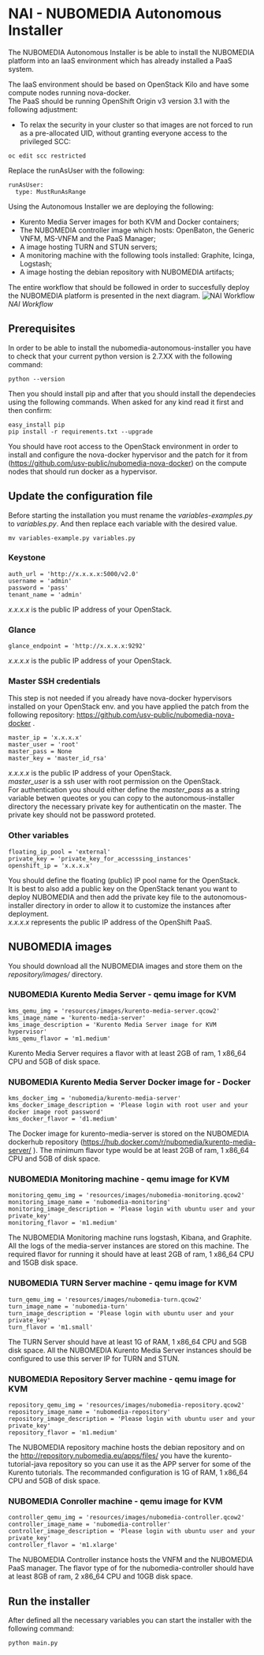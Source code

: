 # NAI - NUBOMEDIA Autonomous Installer

The NUBOMEDIA Autonomous Installer is be able to install the NUBOMEDIA platform into an IaaS environment which has already installed a PaaS system.  

The IaaS environment should be based on OpenStack Kilo and have some compute nodes running nova-docker.  
The PaaS should be running OpenShift Origin v3 version 3.1 with the following adjustment:  
- To relax the security in your cluster so that images are not forced to run as a pre-allocated UID, without granting everyone access to the privileged SCC:
```
oc edit scc restricted
```
Replace the runAsUser with the following:
```
runAsUser:
  type: MustRunAsRange
```

Using the Autonomous Installer we are deploying the following:    
- Kurento Media Server images for both KVM and Docker containers;  
- The NUBOMEDIA controller image which hosts: OpenBaton, the Generic VNFM, MS-VNFM and the PaaS Manager;  
- A image hosting TURN and STUN servers;  
- A monitoring machine with the following tools installed: Graphite, Icinga, Logstash;  
- A image hosting the debian repository with NUBOMEDIA artifacts;

The entire workflow that should be followed in order to succesfully deploy the NUBOMEDIA platform is presented in the next diagram.
![NAI Workflow](../img/NAI-workflow.png)
*NAI Workflow*

## Prerequisites
In order to be able to install the nubomedia-autonomous-installer you have to check that your current python version is 2.7.XX  with the following command:
```
python --version
```
Then you should install pip and after that you should install the dependecies using the following commands. When asked for any kind read it first and then confirm:
```
easy_install pip
pip install -r requirements.txt --upgrade
```
You should have root access to the OpenStack environment in order to install and configure the nova-docker hypervisor and the patch for it from (https://github.com/usv-public/nubomedia-nova-docker) on the compute nodes that should run docker as a hypervisor.

## Update the configuration file
Before starting the installation you must rename the *variables-examples.py* to *variables.py*. And then replace each variable with the desired value.
```
mv variables-example.py variables.py
```
### Keystone
```
auth_url = 'http://x.x.x.x:5000/v2.0'
username = 'admin'
password = 'pass'
tenant_name = 'admin'
```
*x.x.x.x* is the public IP address of your OpenStack.

### Glance
```
glance_endpoint = 'http://x.x.x.x:9292'
```
*x.x.x.x* is the public IP address of your OpenStack.

### Master SSH credentials
This step is not needed if you already have nova-docker hypervisors installed on your OpenStack env. and you have applied the patch from the following repository: https://github.com/usv-public/nubomedia-nova-docker .
```
master_ip = 'x.x.x.x'
master_user = 'root'
master_pass = None
master_key = 'master_id_rsa'
```
*x.x.x.x* is the public IP address of your OpenStack.  
*master_user* is a ssh user with root permission on the OpenStack.  
For authentication you should either define the *master_pass* as a string variable betwen queotes or you can copy to the autonomous-installer directory the necessary private key for authenticatin on the master. The private key should not be password proteted.

### Other variables
```
floating_ip_pool = 'external'
private_key = 'private_key_for_accesssing_instances'
openshift_ip = 'x.x.x.x'
```
You should define the floating (public) IP pool name for the OpenStack.  
It is best to also add a public key on the OpenStack tenant you want to deploy NUBOMEDIA and then add the private key file to the autonomous-installer directory in order to allow it to customize the instances after deployment.  
*x.x.x.x* represents the public IP address of the OpenShift PaaS.

## NUBOMEDIA images
You should download all the NUBOMEDIA images and store them on the *repository/images/* directory.

### NUBOMEDIA Kurento Media Server - qemu image for KVM
```
kms_qemu_img = 'resources/images/kurento-media-server.qcow2'
kms_image_name = 'kurento-media-server'
kms_image_description = 'Kurento Media Server image for KVM hypervisor'
kms_qemu_flavor = 'm1.medium'
```
Kurento Media Server requires a flavor with at least 2GB of ram, 1 x86_64 CPU and 5GB of disk space.

### NUBOMEDIA Kurento Media Server Docker image for - Docker
```
kms_docker_img = 'nubomedia/kurento-media-server'
kms_docker_image_description = 'Please login with root user and your docker image root password'
kms_docker_flavor = 'd1.medium'
```
The Docker image for kurento-media-server is stored on the NUBOMEDIA dockerhub repository (https://hub.docker.com/r/nubomedia/kurento-media-server/ ).  The minimum flavor type would be at least 2GB of ram, 1 x86_64 CPU and 5GB of disk space.

### NUBOMEDIA Monitoring machine - qemu image for KVM
```
monitoring_qemu_img = 'resources/images/nubomedia-monitoring.qcow2'
monitoring_image_name = 'nubomedia-monitoring'
monitoring_image_description = 'Please login with ubuntu user and your private_key'
monitoring_flavor = 'm1.medium'
```
The NUBOMEDIA Monitoring machine runs logstash, Kibana, and Graphite. All the logs of the media-server instances are stored on this machine. The required flavor for running it should have at least 2GB of ram, 1 x86_64 CPU and 15GB disk space.

### NUBOMEDIA TURN Server machine - qemu image for KVM
```
turn_qemu_img = 'resources/images/nubomedia-turn.qcow2'
turn_image_name = 'nubomedia-turn'
turn_image_description = 'Please login with ubuntu user and your private_key'
turn_flavor = 'm1.small'
```
The TURN Server should have at least 1G of RAM, 1 x86_64 CPU and 5GB disk space.
All the NUBOMEDIA Kurento Media Server instances should be configured to use this server IP for TURN and STUN.

### NUBOMEDIA Repository Server machine - qemu image for KVM
```
repository_qemu_img = 'resources/images/nubomedia-repository.qcow2'
repository_image_name = 'nubomedia-repository'
repository_image_description = 'Please login with ubuntu user and your private_key'
repository_flavor = 'm1.medium'
```
The NUBOMEDIA repository machine hosts the debian repository and on the http://repository.nubomedia.eu/apps/files/ you have the kurento-tutorial-java repository so you can use it as the APP server for some of the Kurento tutorials. The recommanded configuration is 1G of RAM, 1 x86_64 CPU and 5GB of disk space.

### NUBOMEDIA Conroller machine - qemu image for KVM
```
controller_qemu_img = 'resources/images/nubomedia-controller.qcow2'
controller_image_name = 'nubomedia-controller'
controller_image_description = 'Please login with ubuntu user and your private_key'
controller_flavor = 'm1.xlarge'
```
The NUBOMEDIA Controller instance hosts the VNFM and the NUBOMEDIA PaaS manager. The flavor type of for the nubomedia-controller should have at least 8GB of ram, 2 x86_64 CPU and 10GB disk space.

## Run the installer
After defined all the necessary variables you can start the installer with the following command:
```
python main.py
```

